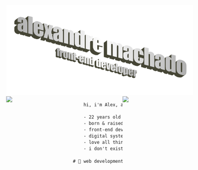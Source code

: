 <img src="title.png" alt="Imagem de apresentação do Alexandre Machado - Desenvolvedor front-end" width="1200">

<img src="https://media4.giphy.com/media/3o6fJ5z2bgCLBshZUA/giphy.gif?cid=ecf05e47a7egtppt2wmudbnlehnl9id7zakwbn53jg2w246r&rid=giphy.gif" align="left" width="180"/>

<img src="https://i.pinimg.com/originals/8f/f4/f3/8ff4f30b9e621b8879cf6eb0f6f4d519.gif" align="right" width="190"/>

```diff
    hi, i'm Alex, a front-end developer from Brazil.

    - 22 years old
    - born & raised (& working & living) in Fortaleza
    - front-end developer & web designer @ Statix
    - digital systems & media degree @ Federal University of Ceará
    - love all things pixel & retro
    - i don't exist outside internet

# 📖 web development, ux/ui, design patterns, functional, pwa

```
